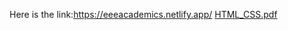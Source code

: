 Here is the link:https://eeeacademics.netlify.app/
[HTML_CSS.pdf](https://github.com/user-attachments/files/20515710/HTML_CSS.pdf)
